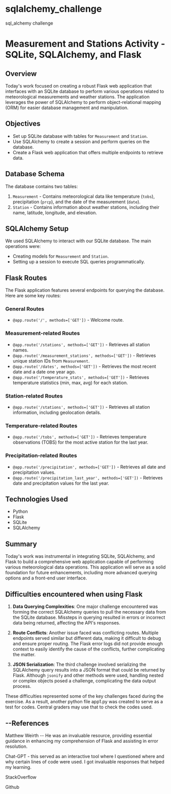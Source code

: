 # sqlalchemy_challenge
sql_alchemy challenge

# Measurement and Stations Activity - SQLite, SQLAlchemy, and Flask

## Overview

Today's work focused on creating a robust Flask web application that interfaces with an SQLite database to perform various operations related to meteorological measurements and weather stations. The application leverages the power of SQLAlchemy to perform object-relational mapping (ORM) for easier database management and manipulation.

## Objectives

- Set up SQLite database with tables for `Measurement` and `Station`.
- Use SQLAlchemy to create a session and perform queries on the database.
- Create a Flask web application that offers multiple endpoints to retrieve data.

## Database Schema

The database contains two tables:

1. `Measurement` - Contains meteorological data like temperature (`tobs`), precipitation (`prcp`), and the date of the measurement (`date`).
2. `Station` - Contains information about weather stations, including their name, latitude, longitude, and elevation.

## SQLAlchemy Setup

We used SQLAlchemy to interact with our SQLite database. The main operations were:

- Creating models for `Measurement` and `Station`.
- Setting up a session to execute SQL queries programmatically.

## Flask Routes

The Flask application features several endpoints for querying the database. Here are some key routes:

### General Routes
- `@app.route('/', methods=['GET'])` - Welcome route.
  
### Measurement-related Routes
- `@app.route('/stations', methods=['GET'])` - Retrieves all station names.
- `@app.route('/measurement_stations', methods=['GET'])` - Retrieves unique station IDs from `Measurement`.
- `@app.route('/dates', methods=['GET'])` - Retrieves the most recent date and a date one year ago.
- `@app.route('/temperature_stats', methods=['GET'])` - Retrieves temperature statistics (min, max, avg) for each station.

### Station-related Routes
- `@app.route('/stations', methods=['GET'])` - Retrieves all station information, including geolocation details.

### Temperature-related Routes
- `@app.route('/tobs', methods=['GET'])` - Retrieves temperature observations (TOBS) for the most active station for the last year.

### Precipitation-related Routes
- `@app.route('/precipitation', methods=['GET'])` - Retrieves all date and precipitation values.
- `@app.route('/precipitation_last_year', methods=['GET'])` - Retrieves date and precipitation values for the last year.

## Technologies Used

- Python
- Flask
- SQLite
- SQLAlchemy

## Summary

Today's work was instrumental in integrating SQLite, SQLAlchemy, and Flask to build a comprehensive web application capable of performing various meteorological data operations. This application will serve as a solid foundation for future enhancements, including more advanced querying options and a front-end user interface.


## Difficulties encountered when using Flask

1. **Data Querying Complexities**: One major challenge encountered was forming the correct SQLAlchemy queries to pull the necessary data from the SQLite database. Missteps in querying resulted in errors or incorrect data being returned, affecting the API's responses.

2. **Route Conflicts**: Another issue faced was conflicting routes. Multiple endpoints served similar but different data, making it difficult to debug and ensure proper routing. The Flask error logs did not provide enough context to easily identify the cause of the conflicts, further complicating the matter.

3. **JSON Serialization**: The third challenge involved serializing the SQLAlchemy query results into a JSON format that could be returned by Flask. Although `jsonify` and other methods were used, handling nested or complex objects posed a challenge, complicating the data output process.

These difficulties represented some of the key challenges faced during the exercise. As a result, another python file app1.py was created to serve as a test for codes. 
Central graders may use that to check the codes used.


## --References 
Matthew Weirth -- He was an invaluable resource, providing essential guidance in enhancing my comprehension of Flask and assisting in error resolution.

Chat-GPT - this served as an interactive tool where I questioned where and why certain lines of code were used. I got invaluable responses that helped my learning.

StackOverflow

Github